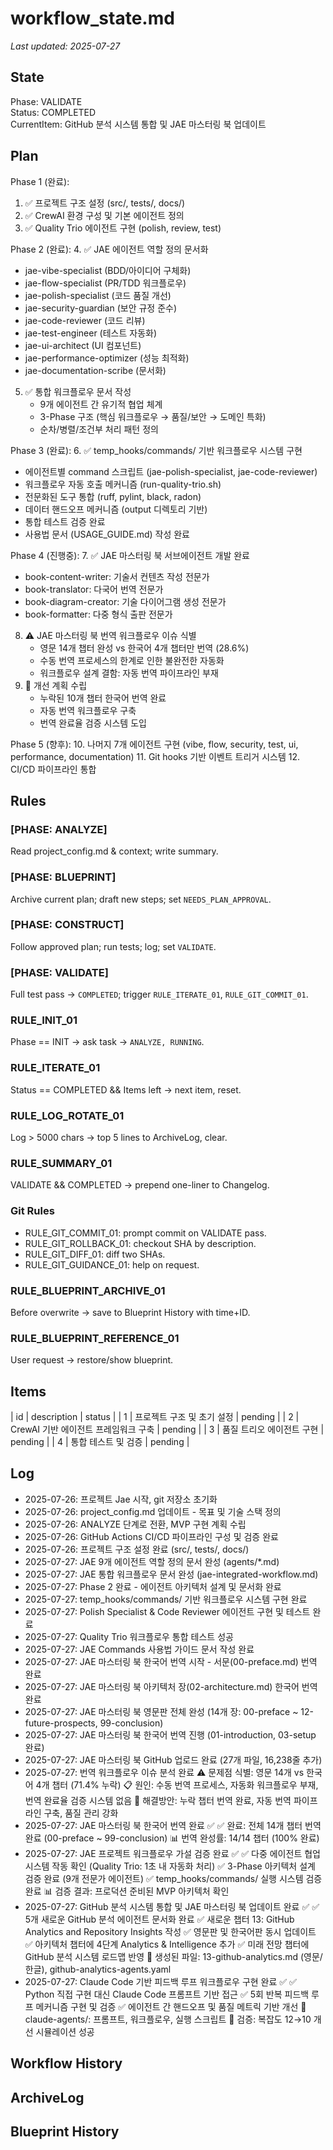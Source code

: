 # workflow_state.md
_Last updated: 2025-07-27_

## State
Phase: VALIDATE  
Status: COMPLETED  
CurrentItem: GitHub 분석 시스템 통합 및 JAE 마스터링 북 업데이트  

## Plan
Phase 1 (완료):
1. ✅ 프로젝트 구조 설정 (src/, tests/, docs/)
2. ✅ CrewAI 환경 구성 및 기본 에이전트 정의
3. ✅ Quality Trio 에이전트 구현 (polish, review, test)

Phase 2 (완료):
4. ✅ JAE 에이전트 역할 정의 문서화
   - jae-vibe-specialist (BDD/아이디어 구체화)
   - jae-flow-specialist (PR/TDD 워크플로우)
   - jae-polish-specialist (코드 품질 개선)
   - jae-security-guardian (보안 규정 준수)
   - jae-code-reviewer (코드 리뷰)
   - jae-test-engineer (테스트 자동화)
   - jae-ui-architect (UI 컴포넌트)
   - jae-performance-optimizer (성능 최적화)
   - jae-documentation-scribe (문서화)

5. ✅ 통합 워크플로우 문서 작성
   - 9개 에이전트 간 유기적 협업 체계
   - 3-Phase 구조 (핵심 워크플로우 → 품질/보안 → 도메인 특화)
   - 순차/병렬/조건부 처리 패턴 정의

Phase 3 (완료):
6. ✅ temp_hooks/commands/ 기반 워크플로우 시스템 구현
   - 에이전트별 command 스크립트 (jae-polish-specialist, jae-code-reviewer)
   - 워크플로우 자동 호출 메커니즘 (run-quality-trio.sh)
   - 전문화된 도구 통합 (ruff, pylint, black, radon)
   - 데이터 핸드오프 메커니즘 (output 디렉토리 기반)
   - 통합 테스트 검증 완료
   - 사용법 문서 (USAGE_GUIDE.md) 작성 완료

Phase 4 (진행중):
7. ✅ JAE 마스터링 북 서브에이전트 개발 완료
   - book-content-writer: 기술서 컨텐츠 작성 전문가
   - book-translator: 다국어 번역 전문가
   - book-diagram-creator: 기술 다이어그램 생성 전문가
   - book-formatter: 다중 형식 출판 전문가
8. ⚠️ JAE 마스터링 북 번역 워크플로우 이슈 식별
   - 영문 14개 챕터 완성 vs 한국어 4개 챕터만 번역 (28.6%)
   - 수동 번역 프로세스의 한계로 인한 불완전한 자동화
   - 워크플로우 설계 결함: 자동 번역 파이프라인 부재
9. 🔄 개선 계획 수립
   - 누락된 10개 챕터 한국어 번역 완료
   - 자동 번역 워크플로우 구축
   - 번역 완료율 검증 시스템 도입

Phase 5 (향후):
10. 나머지 7개 에이전트 구현 (vibe, flow, security, test, ui, performance, documentation)
11. Git hooks 기반 이벤트 트리거 시스템
12. CI/CD 파이프라인 통합

## Rules
### [PHASE: ANALYZE]  
Read project_config.md & context; write summary.

### [PHASE: BLUEPRINT]  
Archive current plan; draft new steps; set `NEEDS_PLAN_APPROVAL`.

### [PHASE: CONSTRUCT]  
Follow approved plan; run tests; log; set `VALIDATE`.

### [PHASE: VALIDATE]  
Full test pass → `COMPLETED`; trigger `RULE_ITERATE_01`, `RULE_GIT_COMMIT_01`.

### RULE_INIT_01  
Phase == INIT → ask task → `ANALYZE, RUNNING`.

### RULE_ITERATE_01  
Status == COMPLETED && Items left → next item, reset.

### RULE_LOG_ROTATE_01  
Log > 5000 chars → top 5 lines to ArchiveLog, clear.

### RULE_SUMMARY_01  
VALIDATE && COMPLETED → prepend one-liner to Changelog.

### Git Rules
- RULE_GIT_COMMIT_01: prompt commit on VALIDATE pass.  
- RULE_GIT_ROLLBACK_01: checkout SHA by description.  
- RULE_GIT_DIFF_01: diff two SHAs.  
- RULE_GIT_GUIDANCE_01: help on request.

### RULE_BLUEPRINT_ARCHIVE_01  
Before overwrite → save to Blueprint History with time+ID.

### RULE_BLUEPRINT_REFERENCE_01  
User request → restore/show blueprint.

## Items
| id | description | status |
| 1 | 프로젝트 구조 및 초기 설정 | pending |
| 2 | CrewAI 기반 에이전트 프레임워크 구축 | pending |
| 3 | 품질 트리오 에이전트 구현 | pending |
| 4 | 통합 테스트 및 검증 | pending |

## Log
- 2025-07-26: 프로젝트 Jae 시작, git 저장소 초기화
- 2025-07-26: project_config.md 업데이트 - 목표 및 기술 스택 정의
- 2025-07-26: ANALYZE 단계로 전환, MVP 구현 계획 수립
- 2025-07-26: GitHub Actions CI/CD 파이프라인 구성 및 검증 완료
- 2025-07-26: 프로젝트 구조 설정 완료 (src/, tests/, docs/)
- 2025-07-27: JAE 9개 에이전트 역할 정의 문서 완성 (agents/*.md)
- 2025-07-27: JAE 통합 워크플로우 문서 완성 (jae-integrated-workflow.md)
- 2025-07-27: Phase 2 완료 - 에이전트 아키텍처 설계 및 문서화 완료
- 2025-07-27: temp_hooks/commands/ 기반 워크플로우 시스템 구현 완료
- 2025-07-27: Polish Specialist & Code Reviewer 에이전트 구현 및 테스트 완료
- 2025-07-27: Quality Trio 워크플로우 통합 테스트 성공
- 2025-07-27: JAE Commands 사용법 가이드 문서 작성 완료
- 2025-07-27: JAE 마스터링 북 한국어 번역 시작 - 서문(00-preface.md) 번역 완료
- 2025-07-27: JAE 마스터링 북 아키텍처 장(02-architecture.md) 한국어 번역 완료
- 2025-07-27: JAE 마스터링 북 영문판 전체 완성 (14개 장: 00-preface ~ 12-future-prospects, 99-conclusion)
- 2025-07-27: JAE 마스터링 북 한국어 번역 진행 (01-introduction, 03-setup 완료)
- 2025-07-27: JAE 마스터링 북 GitHub 업로드 완료 (27개 파일, 16,238줄 추가)
- 2025-07-27: 번역 워크플로우 이슈 분석 완료
  ⚠️ 문제점 식별: 영문 14개 vs 한국어 4개 챕터 (71.4% 누락)
  📋 원인: 수동 번역 프로세스, 자동화 워크플로우 부재, 번역 완료율 검증 시스템 없음
  🎯 해결방안: 누락 챕터 번역 완료, 자동 번역 파이프라인 구축, 품질 관리 강화
- 2025-07-27: JAE 마스터링 북 한국어 번역 완료 ✅
  ✅ 완료: 전체 14개 챕터 번역 완료 (00-preface ~ 99-conclusion)
  📊 번역 완성률: 14/14 챕터 (100% 완료)
- 2025-07-27: JAE 프로젝트 워크플로우 가설 검증 완료 ✅
  ✅ 다중 에이전트 협업 시스템 작동 확인 (Quality Trio: 1초 내 자동화 처리)
  ✅ 3-Phase 아키텍처 설계 검증 완료 (9개 전문가 에이전트)
  ✅ temp_hooks/commands/ 실행 시스템 검증 완료
  📊 검증 결과: 프로덕션 준비된 MVP 아키텍처 확인
- 2025-07-27: GitHub 분석 시스템 통합 및 JAE 마스터링 북 업데이트 완료 ✅
  ✅ 5개 새로운 GitHub 분석 에이전트 문서화 완료
  ✅ 새로운 챕터 13: GitHub Analytics and Repository Insights 작성
  ✅ 영문판 및 한국어판 동시 업데이트
  ✅ 아키텍처 챕터에 4단계 Analytics & Intelligence 추가
  ✅ 미래 전망 챕터에 GitHub 분석 시스템 로드맵 반영
  📁 생성된 파일: 13-github-analytics.md (영문/한글), github-analytics-agents.yaml
- 2025-07-27: Claude Code 기반 피드백 루프 워크플로우 구현 완료 ✅
  ✅ Python 직접 구현 대신 Claude Code 프롬프트 기반 접근
  ✅ 5회 반복 피드백 루프 메커니즘 구현 및 검증
  ✅ 에이전트 간 핸드오프 및 품질 메트릭 기반 개선
  📁 claude-agents/: 프롬프트, 워크플로우, 실행 스크립트
  🔄 검증: 복잡도 12→10 개선 시뮬레이션 성공

## Workflow History
<!-- commit SHA & msg -->

## ArchiveLog
<!-- rotated log summaries -->

## Blueprint History
<!-- archived plans -->
